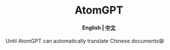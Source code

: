 <h1 align="center">AtomGPT</h1>
<h4 align="center">
    <p>
        <b >English</b> |
        <a href="https://github.com/AtomEcho/AtomGPT/blob/main/README.md">中文</a>
    <p>
</h4>

Until AtomGPT can automatically translate Chinese documents😄